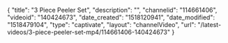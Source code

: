 {
    "title": "3 Piece Peeler Set",
    "description": "",
    "channelid": "114661406",
    "videoid": "140424673",
    "date_created": "1518120941",
    "date_modified": "1518479104",
    "type": "captivate",
    "layout": "channelVideo",
    "url": "\/latest-videos\/3-piece-peeler-set-mp4\/114661406-140424673"
}